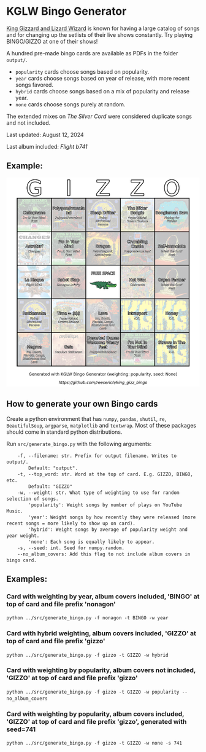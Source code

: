 # KGLW Bingo Generator

[King Gizzard and Lizard Wizard](https://kinggizzardandthelizardwizard.com/) is known for having a large catalog of songs and for changing up the setlists of their live shows constantly. Try playing BINGO/GIZZO at one of their shows!

A hundred pre-made bingo cards are available as PDFs in the folder `output/`. 
* `popularity` cards choose songs based on popularity.
* `year` cards choose songs based on year of release, with more recent songs favored.
* `hybrid` cards choose songs based on a mix of popularity and release year.
* `none` cards choose songs purely at random.

The extended mixes on *The Silver Cord* were considered duplicate songs and not included.

Last updated: August 12, 2024

Last album included: *Flight b741*

## Example:

![](output/sample.png?raw=true)

## How to generate your own Bingo cards

Create a python environment that has `numpy`, `pandas`, `shutil`, `re`, `BeautifulSoup`, `argparse`, `matplotlib` and `textwrap`. Most of these packages should come in standard python distributions.

Run `src/generate_bingo.py` with the following arguments:

```
    -f, --filename: str. Prefix for output filename. Writes to output/.
        Default: "output".
    -t, --top_word: str. Word at the top of card. E.g. GIZZO, BINGO, etc.
        Default: "GIZZO"
    -w, --weight: str. What type of weighting to use for random selection of songs.
        'popularity': Weight songs by number of plays on YouTube Music.
        'year': Weight songs by how recently they were released (more recent songs = more likely to show up on card).
        'hybrid': Weight songs by average of popularity weight and year weight.
        'none': Each song is equally likely to appear.
    -s, --seed: int. Seed for numpy.random.
    --no_album_covers: Add this flag to not include album covers in bingo card.
```

## Examples:

### Card with weighting by year, album covers included, 'BINGO' at top of card and file prefix 'nonagon'

`python ../src/generate_bingo.py -f nonagon -t BINGO -w year`

### Card with hybrid weighting, album covers included, 'GIZZO' at top of card and file prefix 'gizzo'

`python ../src/generate_bingo.py -f gizzo -t GIZZO -w hybrid`

### Card with weighting by popularity, album covers not included, 'GIZZO' at top of card and file prefix 'gizzo'

`python ../src/generate_bingo.py -f gizzo -t GIZZO -w popularity --no_album_covers`

### Card with weighting by popularity, album covers included, 'GIZZO' at top of card and file prefix 'gizzo', generated with seed=741

`python ../src/generate_bingo.py -f gizzo -t GIZZO -w none -s 741`


